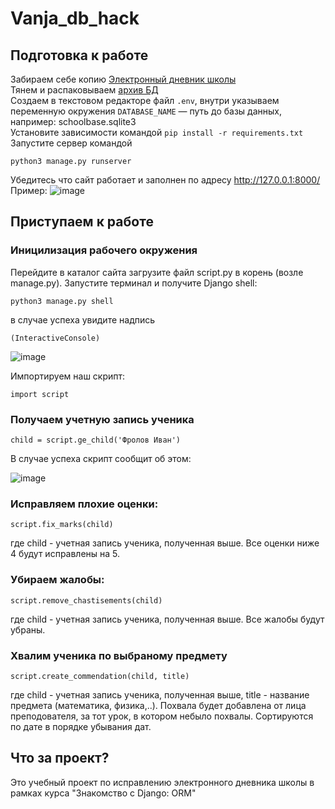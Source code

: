 # Vanja_db_hack

## Подготовка к работе<br>
Забираем себе копию [Электронный дневник школы](https://github.com/devmanorg/e-diary/tree/master)<br>
Тянем и распаковываем [архив БД](https://dvmn.org/filer/canonical/1562234129/166/)<br>
Cоздаем в текстовом редакторе файл `.env`, внутри указываем переменную окружения `DATABASE_NAME` — путь до базы данных, например: schoolbase.sqlite3<br>
Установите зависимости командой `pip install -r requirements.txt`<br>
Запустите сервер командой 
```
python3 manage.py runserver
```
Убедитесь что сайт работает и заполнен по адресу http://127.0.0.1:8000/<br>
Пример:
![image](https://user-images.githubusercontent.com/5857967/204126328-acd7d249-b52e-4d89-a576-df8e73525868.png)

## Приступаем к работе
### Иницилизация рабочего окружения
Перейдите в каталог сайта загрузите файл script.py в корень (возле manage.py).
Запустите терминал и получите Django shell:
```
python3 manage.py shell
```
в случае успеха увидите надпись
```
(InteractiveConsole)
```
![image](https://user-images.githubusercontent.com/5857967/204126750-c333bad0-49cb-493c-b3e8-b0ba915d7a63.png)

Импортируем наш скрипт:
```
import script
```

### Получаем учетную запись ученика
```
child = script.ge_child('Фролов Иван') 
```
В случае успеха скрипт сообщит об этом:

![image](https://user-images.githubusercontent.com/5857967/204126877-11553f19-63df-4c0e-b530-c1fd3d00531f.png)

### Исправляем плохие оценки:
```
script.fix_marks(child)
```
где child  - учетная запись ученика, полученная выше.
Все оценки ниже 4 будут исправлены на 5.

### Убираем жалобы:
```
script.remove_chastisements(child)
```
где child  - учетная запись ученика, полученная выше.
Все жалобы будут убраны.

### Хвалим ученика по выбраному предмету
```
script.create_commendation(child, title)
```
где child  - учетная запись ученика, полученная выше,
title - название предмета (математика, физика,..).
Похвала будет добавлена  от лица преподователя, за тот урок, в котором небыло похвалы. Сортируются по дате в порядке убывания дат. 

## Что за проект?
Это учебный проект по исправлению электронного дневника школы в рамках курса "Знакомство с Django: ORM"
